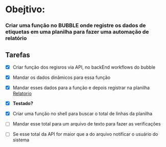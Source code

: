 # Obejtivo:

### Criar uma função no BUBBLE onde registre os dados de etiquetas em uma planilha para fazer uma automação de relatório

## Tarefas

- [x] Criar função dos regisros via API, no backEnd workflows do bubble

- [x] Mandar os dados dinâmicos para essa função

- [x] Mandar esses dados para a função e depois registrar na planilha [Relatorio](https://docs.google.com/spreadsheets/d/1V5fF38klj31iScKXRML4hEdD0L_hO5gf0NU6Pb9tizc/edit?gid=0#gid=0)

- [x] **Testado?** 

- [x] Criar uma função no shell para buscar o total de linhas da planilha

- [ ] Mandar esse total para um arquivo de texto para fazer as verificações

- [ ] Se esse total da API for maior que a do arquivo notificar o usuário do sistema

  

  
